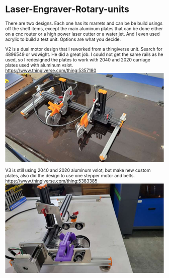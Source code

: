 # Laser-Engraver-Rotary-units
There are two designs. Each one has its marrets and can be be build usings off the shelf items, except the main aluminum plates that can be done either on a cnc router or a high power laser cutter or a water jet. And I even used acrylic to build a test unit. Options are what you decide.

V2 is a dual motor design that I reworked from a thingiverse unit. Search for 4896549 or wdwight. He did a great job. I could not get the same rails as he used, so I redesigned the plates to work with 2040 and 2020 carriage plates used with aluminum vslot.
https://www.thingiverse.com/thing:5357180
![](Rotary%20V2/Pictures/20220417_130236-800.jpg)

V3 is still using 2040 and 2020 aluminum vslot, but make new custom plates, also did the design to use one stepper motor and belts.
https://www.thingiverse.com/thing:5383385
![](Rotary%20V3/Pictures/20220520_160859-800.jpg)
